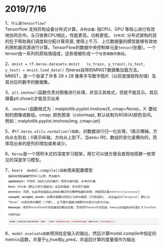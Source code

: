 2019/7/16
===========  
1、`什么是tensorflow?`  
Tensorflow 支持异构设备分布式计算。`异构设备`: 指CPU、GPU 等核心进行有效地协同合作。与只依靠CPU相比，性能更高，功耗更低。
`分布式`: 分布式架构的目的在于帮助我们调度和分配计算资源, 使得上千万、上亿数据量的模型能够有效地利用机器资源进行计算。TensorFlow的数据中央控制单元是`tensor`(张量)，一个tensor由一系列的原始值组成，这些值被形成一个`任意维数的数组`。  

2、`mnist = tf.keras.datasets.mnist  
(x_train, y_train),(x_test, y_test) = mnist.load_data()`  为keras自带的MNIST数据集加载方法。MNIST，是一个收录了许多 28 x 28 像素手写数字图片（以灰度值矩阵存储）及其对应的数字的数据集。

3、`plt.imshow()`函数负责对图像进行处理，并显示其格式，但是不能显示。其后跟着plt.show()才能显示出来

4、`imshow()`函数格式为：matplotlib.pyplot.imshow(X, cmap=None)，X: 要绘制的图像或数组。cmap: 颜色图谱（colormap), 默认绘制为RGB(A)颜色空间。例如：matplotlib.pyplot.imshow(img, cmap=jet)

5、#`tf.keras.utils.normalize()函数`，对数据进行归一化处理，1表示横轴，方向从左到右；0表示纵轴，方向从上到下。当axis=1时，数组的变化是横向的，而体现出来的是列的增加或者减少。

6、`Keras`是一个搭积木式的深度学习框架，用它可以很方便且直观地搭建一些常见的深度学习模型。

7、`kears  model.compile()函数`用来配置模型
![image text](https://github.com/guanyang123/100days/blob/master/image/39.3.PNG)

8、`model.evaluate函数`预测给定输入的输出，然后计算model.compile中指定的metrics函数，并基于y_true和y_pred，并返回计算的度量值作为输出
